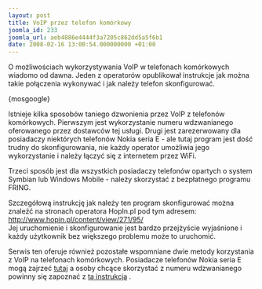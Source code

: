 ```yaml
---
layout: post
title: VoIP przez telefon komórkowy
joomla_id: 233
joomla_url: aeb4886e4444f3a7205c862dd5a5f6b1
date: 2008-02-16 13:00:54.000000000 +01:00
---
```

O możliwościach wykorzystywania VoIP w telefonach kom&oacute;rkowych wiadomo od dawna. Jeden z operator&oacute;w opublikował instrukcje jak można takie połączenia wykonywać i jak należy telefon skonfigurować.<p>{mosgoogle}</p><p>Istnieje kilka sposob&oacute;w taniego dzwonienia przez VoIP z telefon&oacute;w kom&oacute;rkowych. Pierwszym jest wykorzystanie numeru wdzwanianego oferowanego przez dostawc&oacute;w tej usługi. Drugi jest zarezerwowany dla posiadaczy niekt&oacute;rych telefon&oacute;w Nokia seria E - ale tutaj program jest dość trudny do skonfigurowania, nie każdy operator umożliwia jego wykorzystanie i należy łączyć się z internetem przez WiFi.</p><p>Trzeci spos&oacute;b jest dla wszystkich posiadaczy telefon&oacute;w opartych o system Symbian lub Windows Mobile - należy skorzystać z bezpłatnego programu FRING.</p><p>Szczeg&oacute;łową instrukcję jak należy ten program skonfigurować można znaleźć na stronach operatora HopIn.pl pod tym adresem:<br /><a href="http://www.hopin.pl/content/view/271/95/">http://www.hopin.pl/content/view/271/95/</a><br />Jej uruchomienie i skonfigurowanie jest bardzo przejżyście wyjaśnione i każdy użytkownik bez większego problemu może to uruchomić.</p><p>Serwis ten oferuje r&oacute;wnież pozostałe wspomniane dwie metody korzystania z VoIP na telefonach kom&oacute;rkowych. Posiadacze telefon&oacute;w Nokia seria E mogą zajrzeć <a href="http://www.hopin.pl/content/view/238/95/">tutaj</a>  a osoby chcące skorzystać z numeru wdzwanianego powinny się zapoznać z <a href="http://www.hopin.pl/content/view/33/95/">tą instrukcją</a> .</p>
